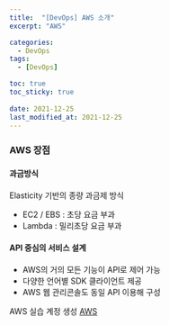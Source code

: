 ```yaml
---
title:  "[DevOps] AWS 소개"
excerpt: "AWS"

categories:
  - DevOps
tags:
  - [DevOps]

toc: true
toc_sticky: true
 
date: 2021-12-25
last_modified_at: 2021-12-25
---
```

### AWS 장점
#### 과금방식
Elasticity 기반의 종량 과금제 방식
- EC2 / EBS : 초당 요금 부과
- Lambda : 밀리초당 요금 부과

#### API 중심의 서비스 설계
- AWS의 거의 모든 기능이 API로 제어 가능
- 다양한 언어별 SDK 클라이언트 제공
- AWS 웹 관리콘솔도 동일 API 이용해 구성

AWS 실습 계정 생성
[AWS](https://aws.amazon.com)